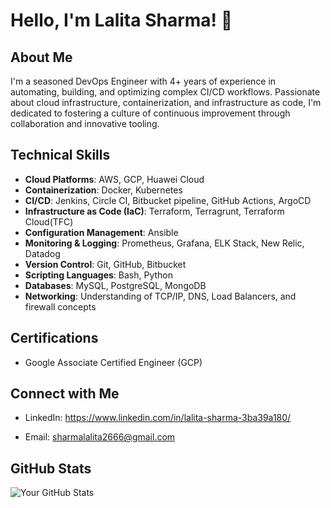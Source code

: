

<!--
**akshrasharma/akshrasharma** is a ✨ _special_ ✨ repository because its `README.md` (this file) appears on your GitHub profile.

Here are some ideas to get you started:

- 🔭 I’m currently working on ...
- 🌱 I’m currently learning ...
- 👯 I’m looking to collaborate on ...
- 🤔 I’m looking for help with ...
- 💬 Ask me about ...
- 📫 How to reach me: ...
- 😄 Pronouns: ...
- ⚡ Fun fact: ...
-->



# Hello, I'm Lalita Sharma! 👋

## About Me

I'm a seasoned DevOps Engineer with 4+ years of experience in automating, building, and optimizing complex CI/CD workflows. Passionate about cloud infrastructure, containerization, and infrastructure as code, I'm dedicated to fostering a culture of continuous improvement through collaboration and innovative tooling.

## Technical Skills

- **Cloud Platforms**: AWS, GCP, Huawei Cloud
- **Containerization**: Docker, Kubernetes
- **CI/CD**: Jenkins, Circle CI, Bitbucket pipeline, GitHub Actions, ArgoCD
- **Infrastructure as Code (IaC)**: Terraform, Terragrunt, Terraform Cloud(TFC)
- **Configuration Management**: Ansible
- **Monitoring & Logging**: Prometheus, Grafana, ELK Stack, New Relic, Datadog
- **Version Control**: Git, GitHub, Bitbucket
- **Scripting Languages**: Bash, Python
- **Databases**: MySQL, PostgreSQL, MongoDB
- **Networking**: Understanding of TCP/IP, DNS, Load Balancers, and firewall concepts

<!-- ## Projects

Below are some of the projects I've worked on that demonstrate my capabilities in DevOps:

- **[Project Name 1]**: (_description of the project, your role, technologies used_)
- **[Project Name 2]**: (_description of the project, your role, technologies used_)
- **[Project Name 3]**: (_description of the project, your role, technologies used_)

_Feel free to check out my pinned repositories below for more examples of my work._ 
-->

## Certifications

- Google Associate Certified Engineer (GCP)

## Connect with Me

- LinkedIn: https://www.linkedin.com/in/lalita-sharma-3ba39a180/
<!-- 
- Twitter: [@YourTwitter](https://twitter.com/yourprofile)
- Blog: [Your Blog](https://yourblog.com)
-->
- Email: sharmalalita2666@gmail.com

## GitHub Stats

![Your GitHub Stats](https://github-readme-stats.vercel.app/api?username=akshrasharma&show_icons=true)
